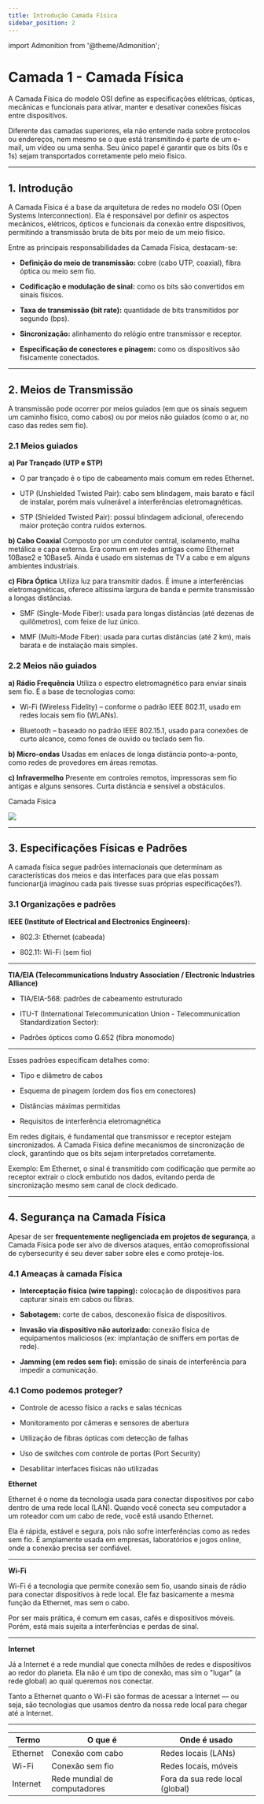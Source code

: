 ```yaml
---
title: Introdução Camada Física
sidebar_position: 2
---
```


import Admonition from '@theme/Admonition';


# Camada 1 - Camada Física

A Camada Física do modelo OSI define as especificações elétricas, ópticas, mecânicas e funcionais para ativar, manter e desativar conexões físicas entre dispositivos.

Diferente das camadas superiores, ela não entende nada sobre protocolos ou endereços, nem mesmo se o que está transmitindo é parte de um e-mail, um vídeo ou uma senha. Seu único papel é garantir que os bits (0s e 1s) sejam transportados corretamente pelo meio físico.

---

## 1. Introdução

A Camada Física é a base da arquitetura de redes no modelo OSI (Open Systems Interconnection). Ela é responsável por definir os aspectos mecânicos, elétricos, ópticos e funcionais da conexão entre dispositivos, permitindo a transmissão bruta de bits por meio de um meio físico.

Entre as principais responsabilidades da Camada Física, destacam-se:

- **Definição do meio de transmissão:** cobre (cabo UTP, coaxial), fibra óptica ou meio sem fio.

- **Codificação e modulação de sinal:** como os bits são convertidos em sinais físicos.

- **Taxa de transmissão (bit rate):** quantidade de bits transmitidos por segundo (bps).

- **Sincronização:** alinhamento do relógio entre transmissor e receptor.

- **Especificação de conectores e pinagem:** como os dispositivos são fisicamente conectados.

---

## 2. Meios de Transmissão

A transmissão pode ocorrer por meios guiados (em que os sinais seguem um caminho físico, como cabos) ou por meios não guiados (como o ar, no caso das redes sem fio).

### 2.1 Meios guiados

**a) Par Trançado (UTP e STP)**

- O par trançado é o tipo de cabeamento mais comum em redes Ethernet.

- UTP (Unshielded Twisted Pair): cabo sem blindagem, mais barato e fácil de instalar, porém mais vulnerável a interferências eletromagnéticas.

- STP (Shielded Twisted Pair): possui blindagem adicional, oferecendo maior proteção contra ruídos externos.


**b) Cabo Coaxial**
Composto por um condutor central, isolamento, malha metálica e capa externa. Era comum em redes antigas como Ethernet 10Base2 e 10Base5. Ainda é usado em sistemas de TV a cabo e em alguns ambientes industriais.

**c) Fibra Óptica**
Utiliza luz para transmitir dados. É imune a interferências eletromagnéticas, oferece altíssima largura de banda e permite transmissão a longas distâncias.

- SMF (Single-Mode Fiber): usada para longas distâncias (até dezenas de quilômetros), com feixe de luz único.

- MMF (Multi-Mode Fiber): usada para curtas distâncias (até 2 km), mais barata e de instalação mais simples.


### 2.2 Meios não guiados

**a) Rádio Frequência**
Utiliza o espectro eletromagnético para enviar sinais sem fio. É a base de tecnologias como:

- Wi-Fi (Wireless Fidelity) – conforme o padrão IEEE 802.11, usado em redes locais sem fio (WLANs).

- Bluetooth – baseado no padrão IEEE 802.15.1, usado para conexões de curto alcance, como fones de ouvido ou teclado sem fio.

**b) Micro-ondas**
Usadas em enlaces de longa distância ponto-a-ponto, como redes de provedores em áreas remotas.

**c) Infravermelho**
Presente em controles remotos, impressoras sem fio antigas e alguns sensores. Curta distância e sensível a obstáculos.

<p style={{textAlign: 'center'}}> Camada Física  </p>

<div style={{textAlign: 'center'}}>
    <img src="../../../static/img/camada-fisica.png" />
</div>
<p></p>

---

## 3. Especificações Físicas e Padrões

A camada física segue padrões internacionais que determinam as características dos meios e das interfaces para que elas possam funcionar(já imaginou cada país tivesse suas próprias especificações?).

### 3.1 Organizações e padrões

**IEEE (Institute of Electrical and Electronics Engineers):**

- 802.3: Ethernet (cabeada)

- 802.11: Wi-Fi (sem fio)

---

**TIA/EIA (Telecommunications Industry Association / Electronic Industries Alliance)**

- TIA/EIA-568: padrões de cabeamento estruturado

- ITU-T (International Telecommunication Union - Telecommunication Standardization Sector):

- Padrões ópticos como G.652 (fibra monomodo)

---

Esses padrões especificam detalhes como:

- Tipo e diâmetro de cabos

- Esquema de pinagem (ordem dos fios em conectores)

- Distâncias máximas permitidas

- Requisitos de interferência eletromagnética


<Admonition type="caution" title="Sincronização e Clocking!">

Em redes digitais, é fundamental que transmissor e receptor estejam sincronizados. A Camada Física define mecanismos de sincronização de clock, garantindo que os bits sejam interpretados corretamente.

Exemplo: Em Ethernet, o sinal é transmitido com codificação que permite ao receptor extrair o clock embutido nos dados, evitando perda de sincronização mesmo sem canal de clock dedicado.
</Admonition>

---

## 4. Segurança na Camada Física
Apesar de ser **frequentemente negligenciada em projetos de segurança**, a Camada Física pode ser alvo de diversos ataques, então comoprofissional de cybersecurity é seu dever saber sobre eles e como proteje-los.

### 4.1 Ameaças à camada Física

- **Interceptação física (wire tapping):** colocação de dispositivos para capturar sinais em cabos ou fibras.

- **Sabotagem:** corte de cabos, desconexão física de dispositivos.

- **Invasão via dispositivo não autorizado:** conexão física de equipamentos maliciosos (ex: implantação de sniffers em portas de rede).

- **Jamming (em redes sem fio):** emissão de sinais de interferência para impedir a comunicação.

### 4.1 Como podemos proteger?

- Controle de acesso físico a racks e salas técnicas

- Monitoramento por câmeras e sensores de abertura

- Utilização de fibras ópticas com detecção de falhas

- Uso de switches com controle de portas (Port Security)

- Desabilitar interfaces físicas não utilizadas


<Admonition type="tips" title="Ethernet x Internet x Wi-Fi">

**Ethernet**

Ethernet é o nome da tecnologia usada para conectar dispositivos por cabo dentro de uma rede local (LAN). Quando você conecta seu computador a um roteador com um cabo de rede, você está usando Ethernet.

Ela é rápida, estável e segura, pois não sofre interferências como as redes sem fio. É amplamente usada em empresas, laboratórios e jogos online, onde a conexão precisa ser confiável.

---

**Wi-Fi**

Wi-Fi é a tecnologia que permite conexão sem fio, usando sinais de rádio para conectar dispositivos à rede local. Ele faz basicamente a mesma função da Ethernet, mas sem o cabo.

Por ser mais prática, é comum em casas, cafés e dispositivos móveis. Porém, está mais sujeita a interferências e perdas de sinal.

---

**Internet**

Já a Internet é a rede mundial que conecta milhões de redes e dispositivos ao redor do planeta. Ela não é um tipo de conexão, mas sim o "lugar" (a rede global) ao qual queremos nos conectar.

Tanto a Ethernet quanto o Wi-Fi são formas de acessar a Internet — ou seja, são tecnologias que usamos dentro da nossa rede local para chegar até a Internet.

---
| Termo    | O que é                      | Onde é usado                    |
| -------- | ---------------------------- | ------------------------------- |
| Ethernet | Conexão com cabo             | Redes locais (LANs)             |
| Wi-Fi    | Conexão sem fio              | Redes locais, móveis            |
| Internet | Rede mundial de computadores | Fora da sua rede local (global) |

</Admonition>